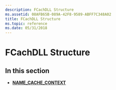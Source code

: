 ```yaml
---
description: FCachDLL Structure
ms.assetid: 08AFB65B-089A-42F8-9589-ABFF7C348A02
title: FCachDLL Structure
ms.topic: reference
ms.date: 05/31/2018
---
```


# FCachDLL Structure

## In this section

-   [**NAME\_CACHE\_CONTEXT**](/windows/desktop/api/Filehc/ns-filehc-name_cache_context)

 

 



